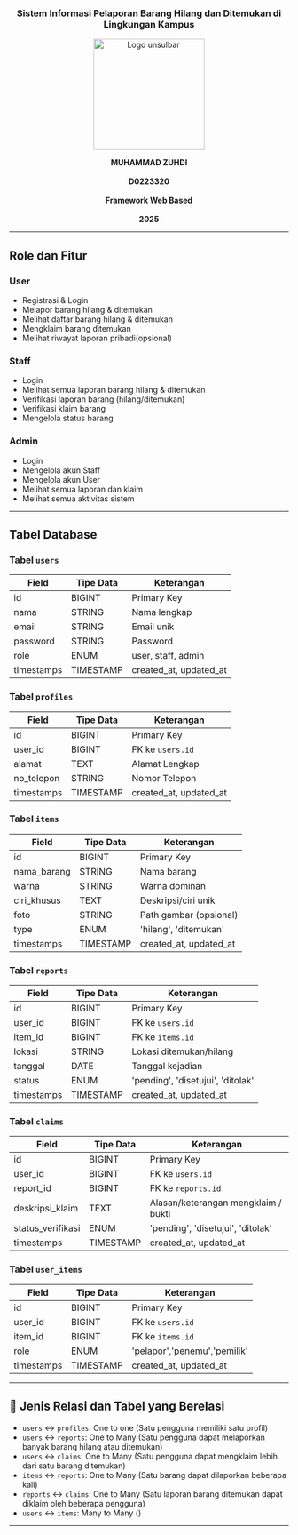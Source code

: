<h3 align="center">Sistem Informasi Pelaporan Barang Hilang dan Ditemukan di Lingkungan Kampus</h3>

<p align="center">
  <img src="https://github.com/user-attachments/assets/a923ec20-ad7c-4bfb-96d9-9bcc0c9547a7" alt="Logo unsulbar" width="200"/>
</p>

<p align="center">
  <strong>MUHAMMAD ZUHDI</strong><br/><br/>
  <strong>D0223320</strong><br/><br/>
  <strong>Framework Web Based</strong><br/><br/>
  <strong>2025</strong>
</p>

---

## Role dan Fitur

### User
- Registrasi & Login
- Melapor barang hilang & ditemukan 
- Melihat daftar barang hilang & ditemukan 
- Mengklaim barang ditemukan 
- Melihat riwayat laporan pribadi(opsional)

### Staff
- Login
- Melihat semua laporan barang hilang & ditemukan
- Verifikasi laporan barang (hilang/ditemukan)
- Verifikasi klaim barang
- Mengelola status barang 

### Admin
- Login
- Mengelola akun Staff
- Mengelola akun User
- Melihat semua laporan dan klaim
- Melihat semua aktivitas sistem

---

## Tabel Database

### Tabel `users`
| Field         | Tipe Data   | Keterangan          |
|---------------|-------------|---------------------|
| id            | BIGINT      | Primary Key         |
| nama          | STRING     | Nama lengkap        |
| email         | STRING     | Email unik          |
| password      | STRING     | Password |
| role          | ENUM        | user, staff, admin  |
| timestamps    | TIMESTAMP   | created_at, updated_at |

### Tabel `profiles`
| Field         | Tipe Data   | Keterangan          |
|---------------|-------------|---------------------|
| id            | BIGINT      | Primary Key         |
| user_id          | BIGINT     | FK ke `users.id`        |
| alamat         | TEXT     |  Alamat Lengkap          |
| no_telepon      | STRING     | Nomor Telepon |
| timestamps    | TIMESTAMP   | created_at, updated_at |

### Tabel `items`
| Field         | Tipe Data   | Keterangan          |
|---------------|-------------|---------------------|
| id            | BIGINT      | Primary Key         |
| nama_barang          | STRING     | Nama barang        |
| warna         | STRING     |  Warna dominan         |
| ciri_khusus      | TEXT     | Deskripsi/ciri unik |
| foto         | STRING     | Path gambar (opsional)         |
| type          | ENUM        | 'hilang', 'ditemukan'                |
| timestamps    | TIMESTAMP   | created_at, updated_at |

### Tabel `reports`
| Field         | Tipe Data   | Keterangan                     |
|---------------|-------------|--------------------------------|
| id            | BIGINT      | Primary Key                    |
| user_id       | BIGINT      | FK ke `users.id`               |
| item_id       | BIGINT      | FK ke `items.id`               |
| lokasi      | STRING     | Lokasi ditemukan/hilang        |
| tanggal          | DATE        | Tanggal kejadian               |
| status        | ENUM        | 'pending', 'disetujui', 'ditolak' |
| timestamps    | TIMESTAMP   | created_at, updated_at         |

### Tabel `claims`
| Field         | Tipe Data   | Keterangan                         |
|---------------|-------------|------------------------------------|
| id            | BIGINT      | Primary Key                        |
| user_id       | BIGINT      | FK ke `users.id`                   |
| report_id     | BIGINT      | FK ke `reports.id`                 |
| deskripsi_klaim | TEXT        | Alasan/keterangan mengklaim / bukti      |
| status_verifikasi        | ENUM        | 'pending', 'disetujui', 'ditolak' |
| timestamps    | TIMESTAMP   | created_at, updated_at             |

### Tabel `user_items`
| Field         | Tipe Data   | Keterangan                         |
|---------------|-------------|------------------------------------|
| id            | BIGINT      | Primary Key                        |
| user_id       | BIGINT      | FK ke `users.id`                   |
| item_id     | BIGINT      | FK ke `items.id`                 |
| role     | ENUM      | 'pelapor','penemu','pemilik'                 |
| timestamps    | TIMESTAMP   | created_at, updated_at             |
---

## 🔗 Jenis Relasi dan Tabel yang Berelasi

- `users` ↔ `profiles`: One to one (Satu pengguna memiliki satu profil)  
- `users` ↔ `reports`: One to Many (Satu pengguna dapat melaporkan banyak barang hilang atau ditemukan)  
- `users` ↔ `claims`: One to Many (Satu pengguna dapat mengklaim lebih dari satu barang ditemukan)
- `items` ↔ `reports`: One to Many (Satu barang dapat dilaporkan beberapa kali)  
- `reports` ↔ `claims`: One to Many (Satu laporan barang ditemukan dapat diklaim oleh beberapa pengguna)  
- `users` ↔ `items`: Many to Many ()

--- 
